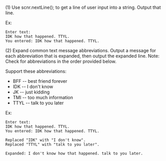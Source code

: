 (1) Use scnr.nextLine(); to get a line of user input into a string. Output that line.

Ex:
```
Enter text:
IDK how that happened. TTYL.
You entered: IDK how that happened. TTYL.
```
(2) Expand common text message abbreviations. Output a message for each abbreviation that is expanded, then output the expanded line. Note: Check for abbreviations in the order provided below.

Support these abbreviations:

* BFF -- best friend forever
* IDK -- I don't know
* JK -- just kidding
* TMI -- too much information
* TTYL -- talk to you later

Ex:
```
Enter text:
IDK how that happened. TTYL.
You entered: IDK how that happened. TTYL.

Replaced "IDK" with "I don't know".
Replaced "TTYL" with "talk to you later".

Expanded: I don't know how that happened. talk to you later.
```
